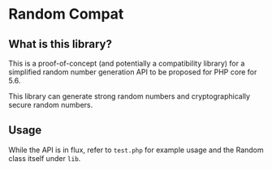 Random Compat
=============

## What is this library?

This is a proof-of-concept (and potentially a compatibility library) for a simplified random number generation API to be proposed for PHP core for 5.6.

This library can generate strong random numbers and cryptographically secure random numbers.

## Usage

While the API is in flux, refer to `test.php` for example usage and the Random class itself under `lib`.
